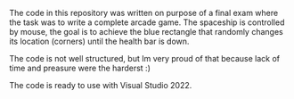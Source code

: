 The code in this repository was written on purpose of a final exam where the task was to write a complete arcade game. 
The spaceship is controlled by mouse, the goal is to achieve the blue rectangle that randomly changes its location (corners) until 
the health bar is down. 

The code is not well structured, but Im very proud of that because lack of time and preasure were the harderst :)

The code is ready to use with Visual Studio 2022.

